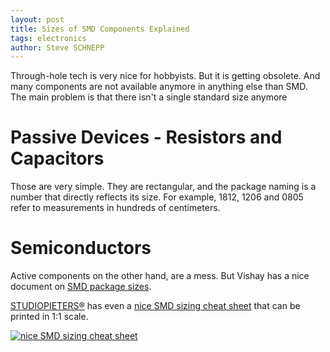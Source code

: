 ```yaml
---
layout: post
title: Sizes of SMD Components Explained 
tags: electronics
author: Steve SCHNEPP
---
```


Through-hole tech is very nice for hobbyists. But it is getting obsolete. And many components are not available anymore in anything else than SMD. The main problem is that there isn't a single standard size anymore

# Passive Devices - Resistors and Capacitors

Those are very simple. They are rectangular, and the
package naming is a number that directly reflects its
size. For example, 1812, 1206 and 0805 refer to
measurements in hundreds of centimeters.

# Semiconductors

Active components on the other hand, are a mess. But
Vishay has a nice document on [SMD package
sizes](https://www.vishay.com/docs/80128/package-drawing-collection.pdf).

[STUDIOPIETERS®](https://www.studiopieters.nl/smd-sizes-and-packages/) has even
a [nice SMD sizing
cheat sheet](https://github.com/AchimPieters/SMD-Reference-Sheets/raw/master/SMD%20REFERENCE%20SHEET%20V3.pdf)
that can be printed in 1:1 scale.

[
 ![
  nice SMD sizing cheat sheet
 ](../../../assets/images/SMD%20Reference%20sheet%20V3-01.png)
](https://www.studiopieters.nl/smd-sizes-and-packages/)
